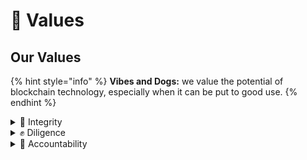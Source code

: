 # 💖 Values

## Our Values

{% hint style="info" %}
**Vibes and Dogs:** we value the potential of blockchain technology, especially when it can be put to good use.&#x20;
{% endhint %}

<details>

<summary>🚀 Integrity</summary>

We are committed to doing the best we can to achieving our goal and will never waver from this commitment.

</details>

<details>

<summary>✊ Diligence</summary>

We will evaluate where funds are sent onchain consistently in order to ensure they are getting sent to the best recipients.

</details>

<details>

<summary>💪 Accountability</summary>

The DAO is designed for accountability by bringing the process here onchain! This is one of the largest benefits of Duke of Arbitrum. If anything isn't working right, the DAO can vote on Snapshot to make changes.

</details>
